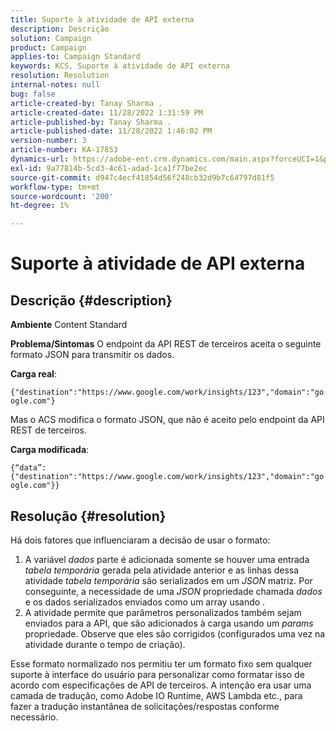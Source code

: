 ```yaml
---
title: Suporte à atividade de API externa
description: Descrição
solution: Campaign
product: Campaign
applies-to: Campaign Standard
keywords: KCS, Suporte à atividade de API externa
resolution: Resolution
internal-notes: null
bug: false
article-created-by: Tanay Sharma .
article-created-date: 11/28/2022 1:31:59 PM
article-published-by: Tanay Sharma .
article-published-date: 11/28/2022 1:46:02 PM
version-number: 3
article-number: KA-17853
dynamics-url: https://adobe-ent.crm.dynamics.com/main.aspx?forceUCI=1&pagetype=entityrecord&etn=knowledgearticle&id=ad079903-216f-ed11-9562-6045bd006239
exl-id: 9a77814b-5cd3-4c61-adad-1ca1f77be2ec
source-git-commit: d947c4ecf41854d56f248cb32d9b7c64797d81f5
workflow-type: tm+mt
source-wordcount: '200'
ht-degree: 1%

---
```


# Suporte à atividade de API externa

## Descrição {#description}

<b>Ambiente</b>
Content Standard


<b>Problema/Sintomas</b>
O endpoint da API REST de terceiros aceita o seguinte formato JSON para transmitir os dados.

<b>Carga real</b>:

`{"destination":"https://www.google.com/work/insights/123","domain":"google.com"}`



Mas o ACS modifica o formato JSON, que não é aceito pelo endpoint da API REST de terceiros.

<b>Carga modificada</b>:

`{“data”:{"destination":"https://www.google.com/work/insights/123","domain":"google.com"}}`




## Resolução {#resolution}




Há dois fatores que influenciaram a decisão de usar o formato:

1. A variável *dados* parte é adicionada somente se houver uma entrada *tabela temporária* gerada pela atividade anterior e as linhas dessa atividade *tabela temporária* são serializados em um *JSON* matriz. Por conseguinte, a necessidade de uma *JSON* propriedade chamada *dados* e os dados serializados enviados como um array usando .
2. A atividade permite que parâmetros personalizados também sejam enviados para a API, que são adicionados à carga usando um *params* propriedade. Observe que eles são corrigidos (configurados uma vez na atividade durante o tempo de criação).




Esse formato normalizado nos permitiu ter um formato fixo sem qualquer suporte à interface do usuário para personalizar como formatar isso de acordo com especificações de API de terceiros. A intenção era usar uma camada de tradução, como Adobe IO Runtime, AWS Lambda etc., para fazer a tradução instantânea de solicitações/respostas conforme necessário.
